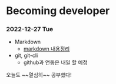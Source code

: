 # Becoming developer

### 2022-12-27 Tue
* Markdown
  - [markdown 내용정리][1]
* git, git-cli
  - github과 연동은 내일 할 예정

오늘도 \~\~열심히\~\~ 공부했다!

[1]:	/markdown.md